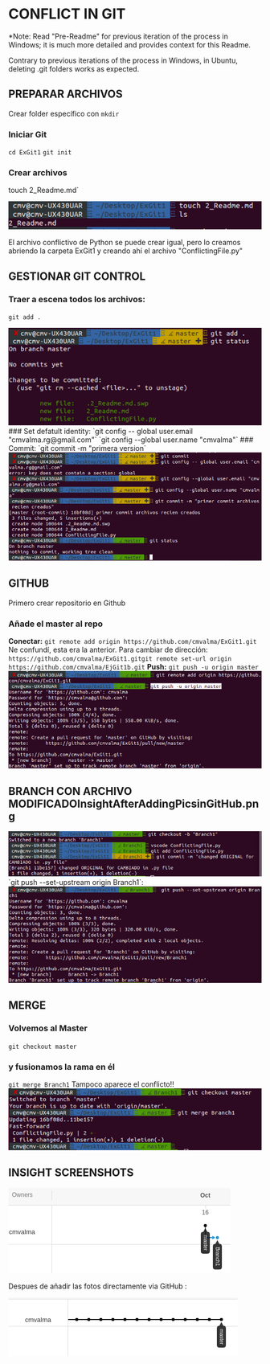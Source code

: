 # CONFLICT IN GIT

*Note: Read "Pre-Readme" for previous iteration of the process in Windows; it is much more detailed and provides context for this Readme.

Contrary to previous iterations of the process in Windows, in Ubuntu, deleting .git folders works as expected.

## PREPARAR ARCHIVOS
Crear folder específico con `mkdir`
### Iniciar Git 
`cd ExGit1`
`git init` 

### Crear archivos
touch 2_Readme.md`

<img src="/Pictures/IMG1.png"/> 
      

El archivo conflictivo de Python se puede crear igual, pero lo creamos abriendo la carpeta ExGit1 y creando ahí el archivo "ConflictingFile.py"

## GESTIONAR GIT CONTROL
### Traer a escena todos los archivos:
`git add .`

<img src="/Pictures/IMG2.png"/> 
### Set defatult identity:
`git config -- global user.email "cmvalma.rg@gmail.com"`
`git config --global user.name "cmvalma"`
### Commit:
`git commit -m "primera version`
<img src="/Pictures/IMG3.png"/> 

## GITHUB 
Primero crear repositorio en Github 
### Añade el master al repo
**Conectar:** 
 `git remote add origin https://github.com/cmvalma/ExGit1.git`
Ne confundí, esta era la anterior. Para cambiar de dirección:
`https://github.com/cmvalma/ExGit1.gitgit remote set-url origin  https://github.com/cmvalma/EjGit1b.git`
**Push:**
`git push -u origin master`
<img src="/Pictures/IMG4.png"/> 

## BRANCH CON ARCHIVO MODIFICADOInsightAfterAddingPicsinGitHub.png

<img src="/Pictures/IMG5.png"/> 
`git push --set-upstream origin Branch1`:
<img src="/Pictures/IMG6.png"/> 

## MERGE 
### Volvemos al Master
`git checkout master`
### y fusionamos la rama en él
`git merge Branch1`
Tampoco aparece el conflicto!! 
<img src="/Pictures/IMG7.png"/> 

## INSIGHT SCREENSHOTS

<img src="/Pictures/Insight1.png"/>
      
Despues de añadir las fotos directamente via GitHub : 

<img src="/Pictures/InsightAfterAddingPicsinGitHub.png"/>
